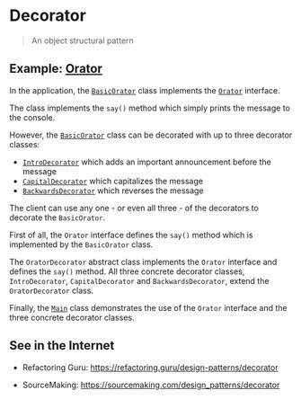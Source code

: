 # Decorator

> An object structural pattern

## Example: [Orator](../../src/main/java/decorator/orator)

In the application, the [`BasicOrator`](../../src/main/java/decorator/orator/BasicOrator.java) class implements the [`Orator`](../../src/main/java/decorator/orator/Orator.java) interface.

The class implements the `say()` method which simply 
prints the message to the console.

However, the [`BasicOrator`](../../src/main/java/decorator/orator/BasicOrator.java) class can be decorated with up to three decorator classes:
- [`IntroDecorator`](../../src/main/java/decorator/orator/IntroDecorator.java) which adds an important announcement before the message
- [`CapitalDecorator`](../../src/main/java/decorator/orator/CapitalsDecorator.java) which capitalizes the message
- [`BackwardsDecorator`](../../src/main/java/decorator/orator/BackwardsDecorator.java) which reverses the message

The client can use any one - or even all three - of the decorators to decorate the `BasicOrator`.

First of all, the `Orator` interface defines the `say()` method which is implemented by the `BasicOrator` class.

The `OratorDecorator` abstract class implements the `Orator` interface and defines the `say()` method.
All three concrete decorator classes, `IntroDecorator`, `CapitalDecorator` and `BackwardsDecorator`, extend the `OratorDecorator` class.

Finally, the [`Main`](../../src/main/java/decorator/orator/Main.java) class demonstrates the use of the `Orator` interface and the three concrete decorator classes.


## See in the Internet

- Refactoring Guru: https://refactoring.guru/design-patterns/decorator

- SourceMaking: https://sourcemaking.com/design_patterns/decorator






